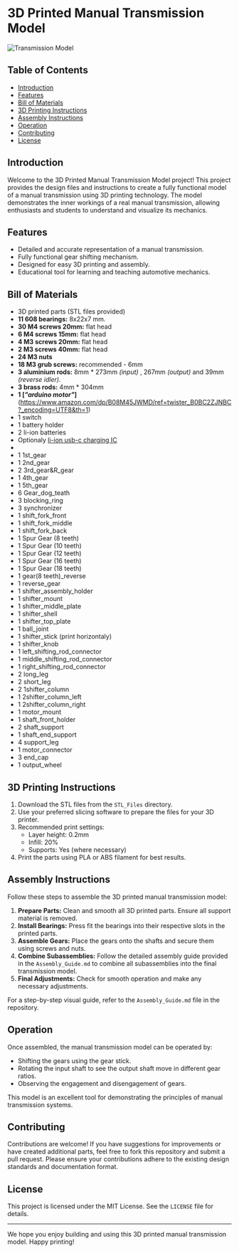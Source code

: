 # 3D Printed Manual Transmission Model

![Transmission Model](images/transmission_model_banner.jpg)

## Table of Contents

- [Introduction](#introduction)
- [Features](#features)
- [Bill of Materials](#bill-of-materials)
- [3D Printing Instructions](#3d-printing-instructions)
- [Assembly Instructions](#assembly-instructions)
- [Operation](#operation)
- [Contributing](#contributing)
- [License](#license)

## Introduction

Welcome to the 3D Printed Manual Transmission Model project! This project provides the design files and instructions to create a fully functional model of a manual transmission using 3D printing technology. The model demonstrates the inner workings of a real manual transmission, allowing enthusiasts and students to understand and visualize its mechanics.

## Features

- Detailed and accurate representation of a manual transmission.
- Fully functional gear shifting mechanism.
- Designed for easy 3D printing and assembly.
- Educational tool for learning and teaching automotive mechanics.

## Bill of Materials

- 3D printed parts (STL files provided)
- **11 608 bearings:** 8x22x7 mm.
- **30 M4 screws 20mm:** flat head
- **6 M4 screws 15mm:** flat head
- **4 M3 screws 20mm:** flat head
- **2 M3 screws 40mm:** flat head
- **24 M3 nuts**
- **18 M3 grub screws:** recommended - 6mm
- **3 aluminium rods:** 8mm * 273mm _(input)_ , 267mm _(output)_ and 39mm _(reverse idler)_.
- **3 brass rods:** 4mm * 304mm
- **1 [_"arduino motor"_]**(https://www.amazon.com/dp/B08M45JWMD/ref=twister_B0BC2ZJNBC?_encoding=UTF8&th=1)
- 1 switch
- 1 battery holder
- 2 li-ion batteries
- Optionaly [li-ion usb-c charging IC](https://www.amazon.com/dp/B0BRSDS6CS/ref=twister_B0C3KW4TLT?_encoding=UTF8&th=1)
-
- 1 1st_gear
- 1 2nd_gear
- 2 3rd_gear&R_gear
- 1 4th_gear
- 1 5th_gear
- 6 Gear_dog_teath
- 3 blocking_ring
- 3 synchronizer
- 1 shift_fork_front
- 1 shift_fork_middle
- 1 shift_fork_back
- 1 Spur Gear (8 teeth)
- 1 Spur Gear (10 teeth)
- 1 Spur Gear (12 teeth)
- 1 Spur Gear (16 teeth)
- 1 Spur Gear (18 teeth)
- 1 gear(8 teeth)_reverse
- 1 reverse_gear
- 1 shifter_assembly_holder
- 1 shifter_mount
- 1 shifter_middle_plate
- 1 shifter_shell
- 1 shifter_top_plate
- 1 ball_joint
- 1 shifter_stick (print horizontaly)
- 1 shifter_knob
- 1 left_shifting_rod_connector
- 1 middle_shifting_rod_connector
- 1 right_shifting_rod_connector
- 2 long_leg
- 2 short_leg
- 2 1shifter_column
- 1 2shifter_column_left
- 1 2shifter_column_right
- 1 motor_mount
- 1 shaft_front_holder
- 2 shaft_support
- 1 shaft_end_support
- 4 support_leg
- 1 motor_connector
- 3 end_cap
- 1 output_wheel

## 3D Printing Instructions

1. Download the STL files from the `STL_Files` directory.
2. Use your preferred slicing software to prepare the files for your 3D printer.
3. Recommended print settings:
   - Layer height: 0.2mm
   - Infill: 20%
   - Supports: Yes (where necessary)
4. Print the parts using PLA or ABS filament for best results.

## Assembly Instructions

Follow these steps to assemble the 3D printed manual transmission model:

1. **Prepare Parts:** Clean and smooth all 3D printed parts. Ensure all support material is removed.
2. **Install Bearings:** Press fit the bearings into their respective slots in the printed parts.
3. **Assemble Gears:** Place the gears onto the shafts and secure them using screws and nuts.
4. **Combine Subassemblies:** Follow the detailed assembly guide provided in the `Assembly_Guide.md` to combine all subassemblies into the final transmission model.
5. **Final Adjustments:** Check for smooth operation and make any necessary adjustments.

For a step-by-step visual guide, refer to the `Assembly_Guide.md` file in the repository.

## Operation

Once assembled, the manual transmission model can be operated by:

- Shifting the gears using the gear stick.
- Rotating the input shaft to see the output shaft move in different gear ratios.
- Observing the engagement and disengagement of gears.

This model is an excellent tool for demonstrating the principles of manual transmission systems.

## Contributing

Contributions are welcome! If you have suggestions for improvements or have created additional parts, feel free to fork this repository and submit a pull request. Please ensure your contributions adhere to the existing design standards and documentation format.

## License

This project is licensed under the MIT License. See the `LICENSE` file for details.

---

We hope you enjoy building and using this 3D printed manual transmission model. Happy printing!

